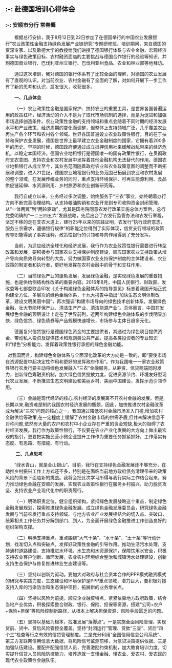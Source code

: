 ## :-: **赴德国培训心得体会**
### :-: 安顺市分行  常春馨
&ensp;&ensp;&ensp;&ensp;根据总行安排，我于8月12日到22日参加了在德国举行的中国农业发展银行“农业政策性金融支持绿色发展产业链研究”专题研修班。培训期间，来自德国的资深专家、以及歌德大学的教授给我们讲授了德国银行体系与农业金融、宏观经济事实与绿色政策目标、农村融资面临的主要挑战与德国合作银行的经验等知识，并到德国商业银行、巴伐利亚州立银行、巴伐利亚州食品、农业和林业部等地拜访。

&ensp;&ensp;&ensp;&ensp;通过这次培训，我对德国的银行体系有了比较全面的理解，对德国的农业发展有了直观的认识，对当前农业、农村金融有了全面的了解，对如何开展下一步工作有了新的思考和认识，启发很大，收获很多。

&ensp;&ensp;&ensp;&ensp;**一、几点体会**

&ensp;&ensp;&ensp;&ensp;（一）农业政策性金融是国家保护、扶持农业的重要工具，是世界各国普遍运用的政策杠杆，经济活动的介入不是为了取代市场机制的选择，而是为促进和加强市场选择创造条件。农业政策性金融的支持领域和重点会随着不同时期的经济发展水平和产业政策、经济周期的变化而调整，但整体上支持领域广泛，几乎覆盖农业再生产各个环节和农村各个领域。世界各国普遍设立农业政策性银行，目的在于扶持和保护农业发展，德国是世界上最早建立农业金融制度的国家，它拥有着200多年的历史。早期的时候，德国政府便通过成立抵押信用社来缓解战乱带来的经济危机，以稳定本国经济。德国农业地租银行是德国唯一的国有政策性银行，在贯彻政府支农意图、支持农业和农村发展中发挥着其他金融机构无法替代的作用。德国农业地租银行从成立至今，其业务范围随着政府农业和农业政策意图的调整而不断拓展和调整，进入21世纪，德国农业地租银行的业务范围已拓展到农业和农村发展的整个领域，在发展传统业务的同时，重点支持环境保护、可再生能源利用、食品供应链延伸、水资源利用、乡村旅游和农业创新研究等。

&ensp;&ensp;&ensp;&ensp;我行自成立以来，业务经过多次调整，始终服务于“三农”事业，始终朝着办行方向不断完善治理结构。从支持粮油购销和农业开发到专司收购资金封闭管理，从“一体两翼”到“两轮驱动”，尤其是国务院同意农发行改革实施总体方案后，总行党委明确的“一二三四五六”发展战略，先后出台了农发行监管办法和农发行章程，坚定不移的走在支农大道上，建行25年以来的实践证明，农发行“执行政府意志，服务三农需求，遵循银行规律”的职能定位得到了实际体现，信贷支行领域的政策传导职能得到了事实诠释，政策性银行的引领和导向作用得到了充分发挥。

&ensp;&ensp;&ensp;&ensp;当前，为适应经济全球化和经济发展，我行作为农业政策性银行需要进行转型改革和发展，要积极参与国家农业支持保护制度建设，顺应国家农业支持政策从增产导向向质效导向转型的大势，努力做国家农业支持保护制度的主体建设者、农业政策的制定者和执行者，更好地发挥在农村金融中的骨干和支柱作用。

&ensp;&ensp;&ensp;&ensp;（二）当前绿色产业的蓬勃发展，发展绿色金融，是实现绿色发展的重要措施，也是供给侧结构性改革的重要内容。2016年8月，中国人民银行、财政部、发改委等七部委联合印发《关于构建绿色金融体系的指导意见》标志着我国开始正式构建全方位、多层次的绿色金融体系，十九大报告中指出“加快生态文明体制改革，建设文明美丽中国”，再次强调“构建市场导向的绿色技术创新体系，发展绿色金融，壮大节能环保产业、清洁生产产业、清洁能源产业”。总体而言，中国在发展绿色金融的顶层设计上走在了世界前列，近两年构建绿色金融体系的步伐明显加快，绿色信贷、绿色债券等产品规模快速增长，市场参与主体日趋多元化。

&ensp;&ensp;&ensp;&ensp;德国复兴信贷银行是德国绿色资金的主要提供者，其通过为绿色项目提供资金、带动私人投资及提供技术和规则类公共产品，提高各类投资者的专业知识和“绿色”分析能力，发挥着政策性银行承担的绿色金融功能。

&ensp;对我国而言，构建绿色金融体系与全面深化改革的大方向是一致的，即“要使市场在资源配置中起决定性作用和更好的发挥政府作用”。作为我国唯一一家农业政策性银行农发行要主动将绿色发展融入“三农”金融服务，从筹资、信贷两端同时发力，创新绿色筹融资机制，加大绿色信贷投放力度，促进资源节约、环境友好型现代农业发展，不断推进生态文明建设和美丽乡村、美丽中国建设，发挥示范引领作用。

&ensp;&ensp;&ensp;&ensp;（三）金融是现代经济的核心,农村经济的发展离不开农村金融的发展。但是,长期以来,融资难是制约我国农村经济发展的瓶颈。因此，加快推进农村金融改革成为解决“三农”问题的核心之一。我国通过降低农村金融市场准入门槛,增加农村金融供给等政策,在一定程度上缓解了农村金融市场的供需矛盾,但并未解决信息不对称问题,依然有大量的农户和农村中小企业存在严重的资金短缺,极大的阻碍了农村经济发展。我行作为政策性银行，不仅要在农业产业化发展的大方向上做出最宏观的指引，更要把实施民营小微企业提升工作作为重要任务抓紧抓好，工作落实有态度、有思路、有措施、有行动。

&ensp;&ensp;&ensp;&ensp; **二、几点思考**

&ensp;&ensp;&ensp;&ensp;“绿水青山，就是金山银山”。目前，我行在支持绿色金融发展还不够充分，在助推乡村振兴工作上方式还不多，特别是在面临当前地方政府债务清理带来的政策风险的背景下面临新的挑战。我将会把此次学习所得与我行实际工作结合起来，努力推动绿色金融在安顺的发展，实现农业政策性银行在服务乡村振兴、助力脱贫攻坚、支持农业产业现代化中的职责履行。

&ensp;&ensp;&ensp;&ensp;（一）明确职责定位，健全组织架构。紧扣绿色发展战略这个重点，制定绿色金融发展规划，探索推进绿色金融发展。成立绿色金融发展委员会，研究绿色金融发展与当前农发行重点支持领域、与地方农业产业发展相结合的切入点、突破口，统筹相关工作任务并分解到部门、到人，为全面开展绿色金融推进工作创造良好的组织架构支撑。

&ensp;&ensp;&ensp;&ensp;（二）明确支持重点。重点围绕“大气十条”、“水十条”、“土十条”等行动计划，找准切入点和突破点，发挥好政策性金融的引导作用。推动生活污水处理，支持通村道路建设，支持推进水环境，水生态和水资源保护，保障饮用水安全，积极支持农业客户创新、循环发展，农业农村环境综合整治和城镇污水处理建设，创新支持生态保护与修复推进林业生态建设等。

&ensp;&ensp;&ensp;&ensp;（三）坚持以创新为驱动。要加大对政府与社会资本合作的PPP模式融资模式的研究与实践力度，生态建设和环境保护是PPP重点领域，潜力巨大，要积极对接支持入库的污染防治和生态保护项目，拓展新的业务增长点。

&ensp;&ensp;&ensp;&ensp;（四）坚持以风险为前提。顺应企业融资特点，紧紧依靠地方政府政策，结合当地产业优势，积极探索整合财政、银行、保险、担保等资源，搭建“公司+农户+保险+担保”等风险控制新路径，从根本上解决担保资源、风险手段匮乏的问题。

&ensp;&ensp;&ensp;&ensp;（五）坚持以基础为根本，找准发展“落脚点”。一是实施全面风险管理，实现贷前、贷中、贷后风险管控全覆盖。坚持“封闭运行”管理、贷款“三查”、贷后“四个三”检查等行之有效的信贷管理制度。二是充分利用“全国信用信息公司系统”、第三方互联网信用信息大数据，将风险信号监测前移，为信贷决策提供依据。三是加强队伍建设。要配齐配强信贷人员，完善激励约束机制，加大教育培训力度，切实提升信贷人员风险防控能力，培养造就一支懂金融、懂农业、爱农村、爱农民的现代农业政策性金融队伍。